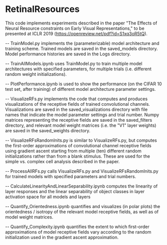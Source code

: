 # RetinalResources

This code implements experiments described in the paper "The Effects of Neural Resource constraints on Early Visual Representations," to be presented at ICLR 2019 (https://openreview.net/pdf?id=S1xq3oR5tQ).

-- TrainModel.py implements the (parameterizable) model architecture and training scheme.   Trained models are saved in the saved_models directory.  Model performance histories are saved in the Logs directory.

-- TrainAllModels.ipynb uses TrainModel.py to train multiple model architectures with specified parameters, for multiple trials (i.e. different random weight initializations).

-- PlotPerformance.ipynb is used to show the performance (on the CIFAR 10 test set, after training) of different model architecture parameter settings.

-- VisualizeRFs.py implements the code that computes and produces visualizations of the receptive fields of trained convolutional channels.  Visualizations are saved in the saved_visualizations directory with file names that indicate the model parameter settings and trial number.  Numpy matrices representing the receptive fields are saved in the saved_filters directory, and relevant model weight matrices (i.e. the "V1" layer weights) are saved in the saved_weights directory.

-- VisualizeRFsRandomInits.py is similar to VisualizeRFs.py, but computes the first-order approximations of convolutional channel receptive fields using gradient ascent starting from multiple (ten) different random initializations rather than from a blank stimulus.  These are used for the simple vs. complex cell analysis described in the paper.

-- ProcessAllRFs.py calls VisualizeRFs.py and VisualizeRFsRandomInits.py for trained models with specified parameters and trial numbers.

-- CalculateLinearityAndLinearSeparability.ipynb computes the linearity of layer responses and the linear separability of object classes in layer activation space for all models and layers

-- Quantify_Orientedness.ipynb quantifies and visualizes (in polar plots) the orientedness / isotropy of the relevant model receptive fields, as well as of model weight matrices.

-- Quantify_Complexity.ipynb quantifies the extent to which first-order approximations of model receptive fields vary according to the random initialization used in the gradient ascent approximation.


